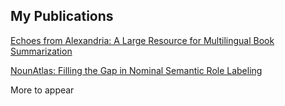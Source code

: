 ## My Publications

[Echoes from Alexandria: A Large Resource for Multilingual Book Summarization](https://arxiv.org/pdf/2306.04334)

[NounAtlas: Filling the Gap in Nominal Semantic Role Labeling](https://github.com/SapienzaNLP/nounatlas/blob/main/paper.pdf)

More to appear 
